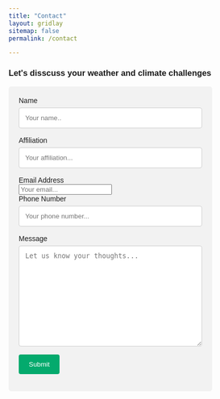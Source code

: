 ```yaml
---
title: "Contact"
layout: gridlay
sitemap: false
permalink: /contact

---
```


### **Let's disscuss your weather and climate challenges**


<head>
    <meta name="viewport" content="width=device-width, initial-scale=1">
    <style>
    body {font-family: Arial, Helvetica, sans-serif;}
    * {box-sizing: border-box;}
    input[type=text], select, textarea {
      width: 100%;
      padding: 12px;
      border: 1px solid #ccc;
      border-radius: 4px;
      box-sizing: border-box;
      margin-top: 6px;
      margin-bottom: 16px;
      resize: vertical;
    }
    input[type=submit] {
      background-color: #04AA6D;
      color: white;
      padding: 12px 20px;
      border: none;
      border-radius: 4px;
      cursor: pointer;
    }
    input[type=submit]:hover {
      background-color: #45a049;
    }
    .container {
      border-radius: 5px;
      background-color: #f2f2f2;
      padding: 20px;
    }
    </style>
    <body>
    <!-- <h3> Contact Form </h3> -->
    <div class="container">
      <form action="https://docs.google.com/forms/d/e/1FAIpQLSdCSG_gnWsYpYDdgepA9ZamJerMLjPLuZuGhHrJEJ5eMLnsLA/formResponse" method="post">
        <label for="Name*">Name</label>
        <input type="text" id="Name*" name="entry.2005620554" placeholder="Your name.." required>
        <label for="Affiliation">Affiliation</label>
        <input type="text" id="Affiliation" name="entry.821743707" placeholder="Your affiliation...">
        <label for="Email">Email Address</label> </br>
        <input type="email" id="Email Address*" name="entry.1045781291" placeholder="Your email..." required>
        </br>
        <label for="Phone">Phone Number</label>
        <input type="text" id="Phone" name="entry.1166974658" placeholder="Your phone number...">
        <label for="meassage*">Message</label>
        <textarea id="Message" name="entry.839337160" placeholder="Let us know your thoughts..." style="height:200px"  required></textarea>
        <input type="submit" value="Submit">
      </form>
    </div>
    </body>
</head>